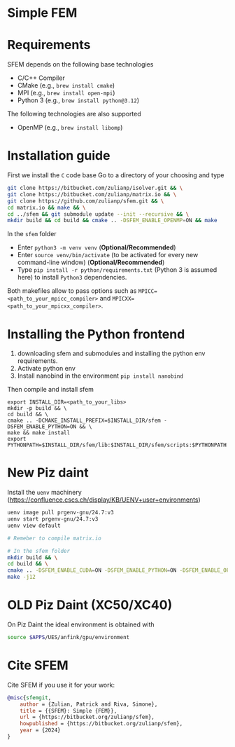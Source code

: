 # Simple FEM #

# Requirements

SFEM depends on the following base technologies

- C/C++ Compiler
- CMake				(e.g., `brew install cmake`)
- MPI 				(e.g., `brew install open-mpi`)
- Python 3 			(e.g., `brew install python@3.12`)

The following technologies are also supported
- OpenMP 			(e.g., `brew install libomp`)

# Installation guide

First we install the `C` code base
Go to a directory of your choosing and type

```bash
git clone https://bitbucket.com/zulianp/isolver.git && \
git clone https://bitbucket.com/zulianp/matrix.io && \
git clone https://github.com/zulianp/sfem.git && \
cd matrix.io && make && \
cd ../sfem && git submodule update --init --recursive && \
mkdir build && cd build && cmake .. -DSFEM_ENABLE_OPENMP=ON && make
```


In the `sfem` folder

- Enter `python3 -m venv venv` (**Optional/Recommended**)
- Enter `source venv/bin/activate` (to be activated for every new command-line window) (**Optional/Recommended**)
- Type `pip install -r python/requirements.txt` (Python 3 is assumed here) to install `Python3` dependencies.

Both makefiles allow to pass options such as 
`MPICC=<path_to_your_mpicc_compiler>` and `MPICXX=<path_to_your_mpicxx_compiler>`.


# Installing the Python frontend

1. downloading sfem and submodules and installing the python env requirements.
2. Activate python env
3. Install nanobind in the environment `pip install nanobind`

Then compile and install sfem
```
export INSTALL_DIR=<path_to_your_libs>
mkdir -p build && \
cd build && \
cmake .. -DCMAKE_INSTALL_PREFIX=$INSTALL_DIR/sfem -DSFEM_ENABLE_PYTHON=ON && \
make && make install
export PYTHONPATH=$INSTALL_DIR/sfem/lib:$INSTALL_DIR/sfem/scripts:$PYTHONPATH
```

# New Piz daint

Install the `uenv` machinery (https://confluence.cscs.ch/display/KB/UENV+user+environments)

```bash
uenv image pull prgenv-gnu/24.7:v3
uenv start prgenv-gnu/24.7:v3
uenv view default

# Remeber to compile matrix.io

# In the sfem folder
mkdir build && \
cd build && \
cmake .. -DSFEM_ENABLE_CUDA=ON -DSFEM_ENABLE_PYTHON=ON -DSFEM_ENABLE_OPENMP=ON -DCMAKE_C_COMPILER=mpicc -DCMAKE_CXX_COMPILER=mpicxx && \
make -j12
```


# OLD Piz Daint (XC50/XC40)

On Piz Daint the ideal environment is obtained with
```bash
source $APPS/UES/anfink/gpu/environment
```

# Cite SFEM

Cite SFEM if you use it for your work:

```bibtex
@misc{sfemgit,
	author = {Zulian, Patrick and Riva, Simone},
	title = {{SFEM}: Simple {FEM}},
	url = {https://bitbucket.org/zulianp/sfem},
	howpublished = {https://bitbucket.org/zulianp/sfem},
	year = {2024}
}
```
